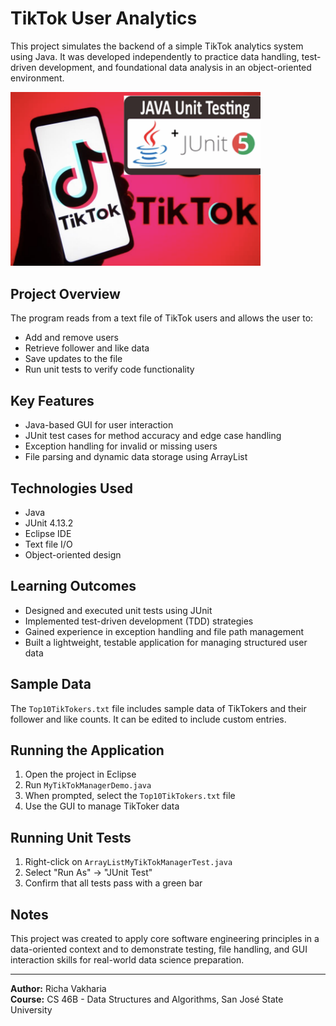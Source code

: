 # TikTok User Analytics

This project simulates the backend of a simple TikTok analytics system using Java. It was developed independently to practice data handling, test-driven development, and foundational data analysis in an object-oriented environment.

<img src="tiktok-display.png" width="400"/>


## Project Overview

The program reads from a text file of TikTok users and allows the user to:

- Add and remove users
- Retrieve follower and like data
- Save updates to the file
- Run unit tests to verify code functionality

## Key Features

- Java-based GUI for user interaction
- JUnit test cases for method accuracy and edge case handling
- Exception handling for invalid or missing users
- File parsing and dynamic data storage using ArrayList

## Technologies Used

- Java
- JUnit 4.13.2
- Eclipse IDE
- Text file I/O
- Object-oriented design

## Learning Outcomes

- Designed and executed unit tests using JUnit
- Implemented test-driven development (TDD) strategies
- Gained experience in exception handling and file path management
- Built a lightweight, testable application for managing structured user data

## Sample Data

The `Top10TikTokers.txt` file includes sample data of TikTokers and their follower and like counts. It can be edited to include custom entries.

## Running the Application

1. Open the project in Eclipse
2. Run `MyTikTokManagerDemo.java`
3. When prompted, select the `Top10TikTokers.txt` file
4. Use the GUI to manage TikToker data

## Running Unit Tests

1. Right-click on `ArrayListMyTikTokManagerTest.java`
2. Select "Run As" → "JUnit Test"
3. Confirm that all tests pass with a green bar

## Notes

This project was created to apply core software engineering principles in a data-oriented context and to demonstrate testing, file handling, and GUI interaction skills for real-world data science preparation.

---

**Author:** Richa Vakharia  
**Course:** CS 46B - Data Structures and Algorithms, San José State University
